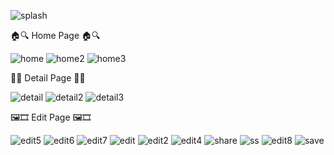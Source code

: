 ![splash](https://github.com/user-attachments/assets/6435d6f1-750f-4417-a784-320fdf63ebc9)

🏠🔍 Home Page 🏠🔍

![home](https://github.com/user-attachments/assets/6e08daca-e18c-42e8-8177-5f14e1e5d558)
![home2](https://github.com/user-attachments/assets/fa749bc3-3758-43a5-a3b2-52bc90638cb1)
![home3](https://github.com/user-attachments/assets/3abfdd19-57b8-465c-8b99-7bf77362b5c8)

🛒🌠 Detail Page 🛒🌠

![detail](https://github.com/user-attachments/assets/27c03ce3-26f9-4b8f-9465-25d1b7025ece)
![detail2](https://github.com/user-attachments/assets/b2d51826-2a7b-4713-89b9-8633c91d4cdb)
![detail3](https://github.com/user-attachments/assets/8788dfb5-d795-440d-9925-c3f30d40e127)

🖼️🎞️ Edit Page 🖼️🎞️

![edit5](https://github.com/user-attachments/assets/668347f8-ac58-49b6-9bee-becd1d7881dd)
![edit6](https://github.com/user-attachments/assets/35eba3b6-40ec-47e9-b4d8-b40d3d87c18e)
![edit7](https://github.com/user-attachments/assets/fff10d0b-6bef-4f76-a7a2-7e3dee7c3375)
![edit](https://github.com/user-attachments/assets/1549fdcd-893f-48c3-8fb8-4918c9dda50a)
![edit2](https://github.com/user-attachments/assets/af3f9b84-1d5f-48fe-8eb9-f2f2a7aac438)
![edit4](https://github.com/user-attachments/assets/5dbbbf3c-0b20-4022-a9b6-f6bf5310569b)
![share](https://github.com/user-attachments/assets/82f414c1-5499-4e37-9b1b-6339f67c0c98)
![ss](https://github.com/user-attachments/assets/b77f17b5-4221-4d09-9b2b-c1a7caf17463)
![edit8](https://github.com/user-attachments/assets/1e84c16b-36d3-4d31-a261-e89f597e085f)
![save](https://github.com/user-attachments/assets/05e45786-9ff8-4196-bea8-10aa1182143d)
